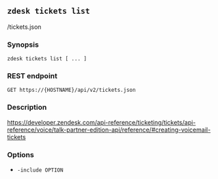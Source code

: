 ## `zdesk tickets list`

/tickets.json

### Synopsis

    zdesk tickets list [ ... ]

### REST endpoint

    GET https://{HOSTNAME}/api/v2/tickets.json

### Description

https://developer.zendesk.com/api-reference/ticketing/tickets/api-reference/voice/talk-partner-edition-api/reference/#creating-voicemail-tickets

### Options

* `-include OPTION`

